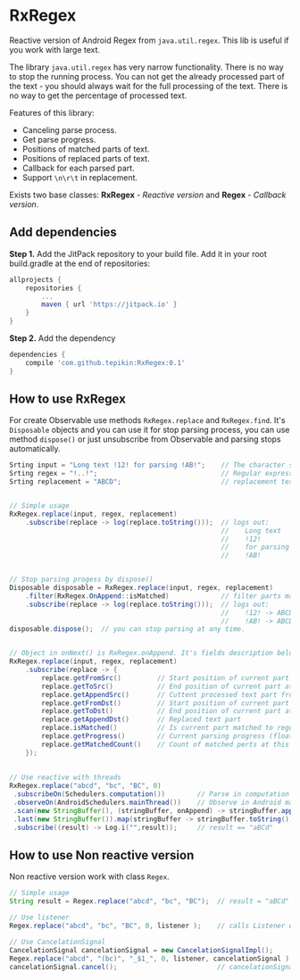 # RxRegex

Reactive version of Android Regex from ```java.util.regex```.
This lib is useful if you work with large text.

The library ```java.util.regex``` has very narrow functionality. There is no way to stop the running process. You can not get the already processed part of the text - you should always wait for the full processing of the text. There is no way to get the percentage of processed text.

Features of this library:
* Canceling parse process.
* Get parse progress.
* Positions of matched parts of text.
* Positions of replaced parts of text.
* Callback for each parsed part.
* Support ```\n\r\t``` in replacement.

Exists two base classes: **RxRegex** - *Reactive version* and **Regex** - *Callback version*.

## Add dependencies

**Step 1.** Add the JitPack repository to your build file.
Add it in your root build.gradle at the end of repositories:
```gradle
allprojects {
    repositories {
        ...
        maven { url 'https://jitpack.io' }
    }
}
```
**Step 2.** Add the dependency
```gradle
dependencies {
    compile 'com.github.tepikin:RxRegex:0.1'
}
```

## How to use RxRegex

For create Observable use methods ```RxRegex.replace``` and ```RxRegex.find```. It's ```Disposable``` objects and you can use it for stop parsing process, you can use method ```dispose()``` or just unsubscribe from Observable and parsing stops automatically.
```java
Srting input = "Long text !12! for parsing !AB!";    // The character sequence to be matched
Srting regex = "!..!";                               // Regular expression
Srting replacement = "ABCD";                         // replacement text


// Simple usage
RxRegex.replace(input, regex, replacement)      
    .subscribe(replace -> log(replace.toString()));  // logs out: 
                                                     //    Long text   -> Long text
                                                     //    !12!        -> ABCD
                                                     //    for parsing -> for parsing
                                                     //    !AB!        -> ABCD


// Stop parsing progess by dispose()
Disposable disposable = RxRegex.replace(input, regex, replacement)
    .filter(RxRegex.OnAppend::isMatched)             // filter parts matched to regex
    .subscribe(replace -> log(replace.toString()));  // logs out:
                                                     //    !12! -> ABCD
                                                     //    !AB! -> ABCD
disposable.dispose();  // you can stop parsing at any time.


// Object in onNext() is RxRegex.onAppend. It's fields description below.
RxRegex.replace(input, regex, replacement)      
    .subscribe(replace -> {
        replace.getFromSrc()         // Start position of current part at original text
        replace.getToSrc()           // End position of current part at original text
        replace.getAppendSrc()       // Cuttent processed text part from original text
        replace.getFromDst()         // Start position of current part at replaced text
        replace.getToDst()           // End position of current part at replaced text
        replace.getAppendDst()       // Replaced text part
        replace.isMatched()          // Is current part matched to regex
        replace.getProgress()        // Current parsing progress (float from 0 - to 1)
        replace.getMatchedCount()    // Count of matched perts at this moment
    });      
    
    
// Use reactive with threads
RxRegex.replace("abcd", "bc", "BC", 0)
 .subscribeOn(Schedulers.computation())        // Parse in computation thread
 .observeOn(AndroidSchedulers.mainThread())    // Observe in Android mainThread
 .scan(new StringBuffer(), (stringBuffer, onAppend) -> stringBuffer.append(onAppend.getAppendDst())).skip(1)
 .last(new StringBuffer()).map(stringBuffer -> stringBuffer.toString())
 .subscribe((result) -> Log.i("",result));     // result == "aBCd"
```    

## How to use Non reactive version

Non reactive version work with class ```Regex```.
```java
// Simple usage
String result = Regex.replace("abcd", "bc", "BC");  // result = "aBCd" 

// Use listener
Regex.replace("abcd", "bc", "BC", 0, listener );    // calls Listener with args "a -> a", "bc -> BC", "d -> d"

// Use CancelationSignal
CancelationSignal cancelationSignal = new CancelationSignalImpl();
Regex.replace("abcd", "(bc)", "_$1_", 0, listener, cancelationSignal ); 
cancelationSignal.cancel();                         // cancelationSignal stop parsing process.
```
